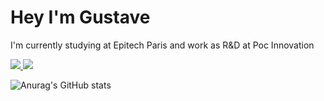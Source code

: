 # Hey I'm Gustave
I'm currently studying at Epitech Paris and work as R&D at Poc Innovation

<p>
  <a href="https://www.epitech.eu">
      <img src="https://img.shields.io/badge/Epitech-1a2b6d?style=for-the-badge&logo=/e/&logoColor=white">
  </a>
  <a href="https://github.com/PoCInnovation">
      <img src="https://img.shields.io/badge/PoC Innovation-36454F?style=for-the-badge&logo=github&logoColor=white">
  </a>
</p>

![Anurag's GitHub stats](https://github-readme-stats.vercel.app/api?username=57ave&show_icons=true&theme=synthwave)
